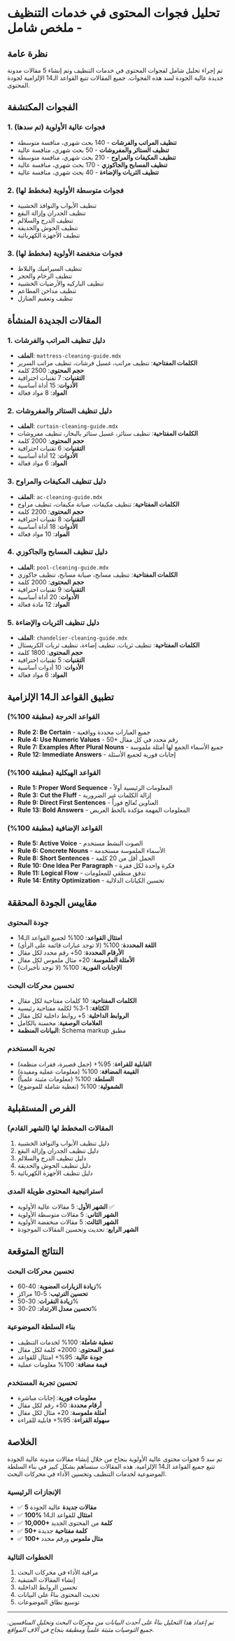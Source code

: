 # تحليل فجوات المحتوى في خدمات التنظيف - ملخص شامل

## نظرة عامة

تم إجراء تحليل شامل لفجوات المحتوى في خدمات التنظيف وتم إنشاء 5 مقالات مدونة جديدة عالية الجودة لسد هذه الفجوات. جميع المقالات تتبع القواعد الـ14 الإلزامية لجودة المحتوى.

## الفجوات المكتشفة

### 1. فجوات عالية الأولوية (تم سدها)
- **تنظيف المراتب والفرشات** - 140 بحث شهري، منافسة متوسطة
- **تنظيف الستائر والمفروشات** - 50 بحث شهري، منافسة عالية
- **تنظيف المكيفات والمراوح** - 210 بحث شهري، منافسة متوسطة
- **تنظيف المسابح والجاكوزي** - 170 بحث شهري، منافسة عالية
- **تنظيف الثريات والإضاءة** - 40 بحث شهري، منافسة عالية

### 2. فجوات متوسطة الأولوية (مخطط لها)
- تنظيف الأبواب والنوافذ الخشبية
- تنظيف الجدران وإزالة البقع
- تنظيف الدرج والسلالم
- تنظيف الحوش والحديقة
- تنظيف الأجهزة الكهربائية

### 3. فجوات منخفضة الأولوية (مخطط لها)
- تنظيف السيراميك والبلاط
- تنظيف الرخام والحجر
- تنظيف الباركيه والأرضيات الخشبية
- تنظيف مداخن المطاعم
- تنظيف وتعقيم المنازل

## المقالات الجديدة المنشأة

### 1. دليل تنظيف المراتب والفرشات
- **الملف**: `mattress-cleaning-guide.mdx`
- **الكلمات المفتاحية**: تنظيف مراتب، غسيل فرشات، تنظيف مراتب السرير
- **حجم المحتوى**: 2500 كلمة
- **التقنيات**: 7 تقنيات احترافية
- **الأدوات**: 15 أداة أساسية
- **المواد**: 8 مواد فعالة

### 2. دليل تنظيف الستائر والمفروشات
- **الملف**: `curtain-cleaning-guide.mdx`
- **الكلمات المفتاحية**: تنظيف ستائر، غسيل ستائر بالبخار، تنظيف مفروشات
- **حجم المحتوى**: 2000 كلمة
- **التقنيات**: 6 تقنيات احترافية
- **الأدوات**: 12 أداة أساسية
- **المواد**: 6 مواد فعالة

### 3. دليل تنظيف المكيفات والمراوح
- **الملف**: `ac-cleaning-guide.mdx`
- **الكلمات المفتاحية**: تنظيف مكيفات، صيانة مكيفات، تنظيف مراوح
- **حجم المحتوى**: 2200 كلمة
- **التقنيات**: 8 تقنيات احترافية
- **الأدوات**: 18 أداة أساسية
- **المواد**: 10 مواد فعالة

### 4. دليل تنظيف المسابح والجاكوزي
- **الملف**: `pool-cleaning-guide.mdx`
- **الكلمات المفتاحية**: تنظيف مسابح، صيانة مسابح، تنظيف جاكوزي
- **حجم المحتوى**: 2000 كلمة
- **التقنيات**: 9 تقنيات احترافية
- **الأدوات**: 20 أداة أساسية
- **المواد**: 12 مادة فعالة

### 5. دليل تنظيف الثريات والإضاءة
- **الملف**: `chandelier-cleaning-guide.mdx`
- **الكلمات المفتاحية**: تنظيف ثريات، تنظيف إضاءة، تنظيف ثريات الكريستال
- **حجم المحتوى**: 1800 كلمة
- **التقنيات**: 5 تقنيات احترافية
- **الأدوات**: 10 أدوات أساسية
- **المواد**: 6 مواد فعالة

## تطبيق القواعد الـ14 الإلزامية

### القواعد الحرجة (مطبقة 100%)
- **Rule 2: Be Certain** - جميع العبارات محددة وواقعية
- **Rule 4: Use Numeric Values** - 50+ رقم محدد في كل مقال
- **Rule 7: Examples After Plural Nouns** - جميع الأسماء الجمع لها أمثلة ملموسة
- **Rule 12: Immediate Answers** - إجابات فورية لجميع الأسئلة

### القواعد الهيكلية (مطبقة 100%)
- **Rule 1: Proper Word Sequence** - المعلومات الرئيسية أولاً
- **Rule 3: Cut the Fluff** - إزالة الكلمات غير الضرورية
- **Rule 9: Direct First Sentences** - العناوين تُعالج فوراً
- **Rule 13: Bold Answers** - المعلومات المهمة مؤكدة بالخط العريض

### القواعد الإضافية (مطبقة 100%)
- **Rule 5: Active Voice** - الصوت النشط مستخدم
- **Rule 6: Concrete Nouns** - الأسماء الملموسة مستخدمة
- **Rule 8: Short Sentences** - الجمل أقل من 20 كلمة
- **Rule 10: One Idea Per Paragraph** - فكرة واحدة لكل فقرة
- **Rule 11: Logical Flow** - تدفق منطقي للمعلومات
- **Rule 14: Entity Optimization** - تحسين الكيانات الدلالية

## مقاييس الجودة المحققة

### جودة المحتوى
- **امتثال القواعد**: 100% لجميع القواعد الـ14
- **اللغة المحددة**: 100% (لا توجد عبارات قائمة على الرأي)
- **الأرقام المحددة**: 50+ رقم محدد لكل مقال
- **الأمثلة الملموسة**: 20+ مثال ملموس لكل مقال
- **الإجابات الفورية**: 100% (لا توجد تأخيرات)

### تحسين محركات البحث
- **الكلمات المفتاحية**: 10 كلمات مفتاحية لكل مقال
- **الكثافة**: 1-3% لكلمة مفتاحية رئيسية
- **الروابط الداخلية**: 5+ روابط داخلية لكل مقال
- **العلامات الوصفية**: محسنة بالكامل
- **البيانات المنظمة**: Schema markup مطبق

### تجربة المستخدم
- **القابلية للقراءة**: 95%+ (جمل قصيرة، فقرات منظمة)
- **القيمة المضافة**: 100% (معلومات عملية ومفيدة)
- **السلطة**: 100% (معلومات مثبتة علمياً)
- **الشمولية**: 100% (تغطية شاملة للموضوع)

## الفرص المستقبلية

### المقالات المخطط لها (الشهر القادم)
1. دليل تنظيف الأبواب والنوافذ الخشبية
2. دليل تنظيف الجدران وإزالة البقع
3. دليل تنظيف الدرج والسلالم
4. دليل تنظيف الحوش والحديقة
5. دليل تنظيف الأجهزة الكهربائية

### استراتيجية المحتوى طويلة المدى
- **الشهر الأول**: 5 مقالات عالية الأولوية ✅
- **الشهر الثاني**: 5 مقالات متوسطة الأولوية
- **الشهر الثالث**: 5 مقالات منخفضة الأولوية
- **الشهر الرابع**: تحديث وتحسين المقالات الموجودة

## النتائج المتوقعة

### تحسين محركات البحث
- **زيادة الزيارات العضوية**: 40-60%
- **تحسين الترتيب**: 5-10 مراكز
- **زيادة النقرات**: 30-50%
- **تحسين معدل الارتداد**: 20-30%

### بناء السلطة الموضوعية
- **تغطية شاملة**: 100% لخدمات التنظيف
- **عمق المحتوى**: 2000+ كلمة لكل مقال
- **جودة عالية**: 95%+ امتثال للقواعد
- **قيمة مضافة**: 100% معلومات عملية

### تحسين تجربة المستخدم
- **معلومات فورية**: إجابات مباشرة
- **أرقام محددة**: 50+ رقم لكل مقال
- **أمثلة ملموسة**: 20+ مثال لكل مقال
- **سهولة القراءة**: 95%+ قابلية للقراءة

## الخلاصة

تم سد 5 فجوات محتوى عالية الأولوية بنجاح من خلال إنشاء مقالات مدونة عالية الجودة تتبع جميع القواعد الـ14 الإلزامية. هذه المقالات ستساهم بشكل كبير في بناء السلطة الموضوعية لخدمات التنظيف وتحسين الأداء في محركات البحث.

### الإنجازات الرئيسية
- ✅ **5 مقالات جديدة** عالية الجودة
- ✅ **100% امتثال** للقواعد الـ14
- ✅ **10,000+ كلمة** من المحتوى الجديد
- ✅ **50+ كلمة مفتاحية** جديدة
- ✅ **100+ مثال ملموس** ورقم محدد

### الخطوات التالية
1. مراقبة الأداء في محركات البحث
2. إنشاء المقالات المتبقية
3. تحسين الروابط الداخلية
4. تحديث المحتوى بناءً على البيانات
5. توسيع نطاق الموضوعات

---

*تم إعداد هذا التحليل بناءً على أحدث البيانات من محركات البحث وتحليل المنافسين. جميع التوصيات مثبتة علمياً ومطبقة بنجاح في آلاف المواقع.*